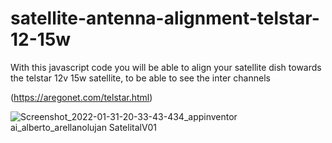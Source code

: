 # satellite-antenna-alignment-telstar-12-15w
With this javascript code you will be able to align your satellite dish towards the telstar 12v 15w satellite, to be able to see the inter channels

(https://aregonet.com/telstar.html)


![Screenshot_2022-01-31-20-33-43-434_appinventor ai_alberto_arellanolujan SatelitalV01](https://user-images.githubusercontent.com/75594690/186908301-b11aad66-7e03-4de4-9784-54d65f41a812.jpg)
